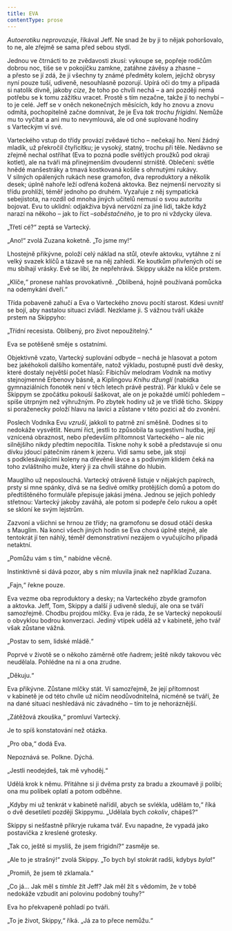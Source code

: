```yaml
---
title: EVA
contentType: prose
---
```


_Autoerotiku neprovozuje_, říkával Jeff. Ne snad že by ji to nějak pohoršovalo, to ne, ale zřejmě se sama před sebou stydí.

Jednou ve čtrnácti to ze zvědavosti zkusí: vykoupe se, popřeje rodičům dobrou noc, tiše se v pokojíčku zamkne, zatáhne závěsy a zhasne – a přesto se jí zdá, že ji všechny ty známé předměty kolem, jejichž obrysy nyní pouze tuší, udiveně, nesouhlasně pozorují. Upírá oči do tmy a připadá si natolik divně, jakoby _cize_, že toho po chvíli nechá – a ani později nemá potřebu se k tomu zážitku vracet. Prostě s tím nezačne, takže jí to nechybí – to je celé. Jeff se v oněch nekonečných měsících, kdy ho znovu a znovu odmítá, pochopitelně začne domnívat, že je Eva _tak trochu frigidní_. Nemůže mu to vyčítat a ani mu to nevymlouvá, ale od oné suplované hodiny s Varteckým ví své.

  

Varteckého vstup do třídy provází zvědavé ticho – nečekají ho. Není žádný mladík, už překročil čtyřicítku; je vysoký, statný, trochu při těle. Nedávno se zřejmě nechal ostříhat (Eva to pozná podle světlých proužků pod okraji kotlet), ale na tváři má přinejmenším dvoudenní strniště. Oblečení: světle hnědé manšestráky a tmavá kostkovaná košile s ohrnutými rukávy. V silných opálených rukách nese gramofon, dva reproduktory a několik desek; úplně nahoře leží odřená kožená aktovka. Bez nejmenší nervozity si třídu prohlíží, téměř jednoho po druhém. Vyzařuje z něj sympatická sebejistota, na rozdíl od mnoha jiných učitelů nemusí o svou autoritu bojovat. Evu to uklidní: odjakživa bývá nervózní za jiné lidi, takže když narazí na někoho – jak to říct –_soběstačného_, je to pro ni vždycky úleva.

„Třetí cé?“ zeptá se Vartecký.

„Ano!“ zvolá Zuzana koketně. „To jsme my!“

Lhostejně přikývne, položí celý náklad na stůl, otevře aktovku, vytáhne z ní velký svazek klíčů a tázavě se na něj zahledí. Ke koutkům přivřených očí se mu sbíhají vrásky. Evě se líbí, že nepřehrává. Skippy ukáže na klíče prstem.

„Klíče,“ pronese nahlas provokativně. „Oblíbená, hojně používaná pomůcka na odemykání dveří.“

Třída pobaveně zahučí a Eva o Varteckého znovu pocítí starost. Kdesi uvnitř se bojí, aby nastalou situaci zvládl. Nezklame ji. S vážnou tváří ukáže prstem na Skippyho:

„Třídní recesista. Oblíbený, pro život nepoužitelný.“

Eva se potěšeně směje s ostatními.

Objektivně vzato, Vartecký suplování odbyde – nechá je hlasovat a potom bez jakéhokoli dalšího komentáře, natož výkladu, postupně pustí dvě desky, které dostaly největší počet hlasů: Fibichův melodram _Vodník_ na motivy stejnojmenné Erbenovy básně, a Kiplingovu _Knihu džunglí_ (nabídka gymnaziálních fonoték není v těch letech právě pestrá). Pár kluků v čele se Skippym se zpočátku pokouší šaškovat, ale on je pokaždé umlčí pohledem – spíše útrpným než výhružným. Po zbytek hodiny už je ve třídě ticho. Skippy si poraženecky položí hlavu na lavici a zůstane v této pozici až do zvonění.

Poslech Vodníka Evu _vzruší_, jakkoli to patrně zní směšně. Dodnes si to nedokáže vysvětlit. Neumí říct, jestli to způsobila ta sugestivní hudba, její vznícená obraznost, nebo především přítomnost Varteckého – ale nic silnějšího nikdy předtím nepocítila. Tiskne nohy k sobě a představuje si onu dívku jdoucí pátečním ránem k jezeru. Vidí samu sebe, jak stojí s podklesávajícími koleny na dřevěné lávce a s podivným klidem čeká na toho zvláštního muže, který ji za chvíli stáhne do hlubin.

Mauglího už neposlouchá. Vartecký otráveně listuje v nějakých papírech, prsty si mne spánky, dívá se na šedivé omítky protějších domů a potom do předtištěného formuláře přepisuje jakási jména. Jednou se jejich pohledy střetnou: Vartecký jakoby zaváhá, ale potom si podepře čelo rukou a opět se skloní ke svým lejstrům.

Zazvoní a všichni se hrnou ze třídy; na gramofonu se dosud otáčí deska s Mauglím. Na konci všech jiných hodin se Eva chová úplně stejně, ale tentokrát jí ten náhlý, téměř demonstrativní nezájem o vyučujícího připadá netaktní.

„Pomůžu vám s tím,“ nabídne věcně.

Instinktivně si dává pozor, aby s ním mluvila jinak než například Zuzana.

„Fajn,“ řekne pouze.

Eva vezme oba reproduktory a desky; na Varteckého zbyde gramofon a aktovka. Jeff, Tom, Skippy a další ji udiveně sledují, ale ona se tváří samozřejmě. Chodbu projdou mlčky. Eva je ráda, že se Vartecký nepokouší o obvyklou bodrou konverzaci. Jediný vtípek udělá až v kabinetě, jeho tvář však zůstane vážná.

„Postav to sem, lidské mládě.“

Poprvé v životě se o někoho záměrně otře ňadrem; ještě nikdy takovou věc neudělala. Pohlédne na ni a ona zrudne.

„Děkuju.“

Eva přikývne. Zůstane mlčky stát. Ví samozřejmě, že její přítomnost v kabinetě je od této chvíle už ničím neodůvodnitelná, nicméně se tváří, že na dané situaci neshledává nic závadného – tím to je nehoráznější.

„Zátěžová zkouška,“ promluví Vartecký.

Je to spíš konstatování než otázka.

„Pro oba,“ dodá Eva.

Nepoznává se. Polkne. Dýchá.

„Jestli neodejdeš, tak mě vyhoděj.“

Udělá krok k němu. Přitáhne si ji dvěma prsty za bradu a zkoumavě ji políbí; ona mu polibek oplatí a potom odběhne.

  

„Kdyby mi už tenkrát v kabinetě nařídil, abych se svlékla, udělám to,“ říká o dvě desetiletí později Skippymu. „Udělala bych _cokoliv_, chápeš?“

Skippy si nešťastně přikryje rukama tvář. Evu napadne, že vypadá jako postavička z kreslené grotesky.

„Tak co, ještě si myslíš, že jsem frigidní?“ zasměje se.

„Ale to je strašný!“ zvolá Skippy. „To bych byl stokrát radši, kdybys _byla_!“

„Promiň, že jsem tě zklamala.“

„Co já… Jak měl s _tímhle_ žít Jeff? Jak měl žít s vědomím, že v tobě nedokáže vzbudit ani polovinu podobný touhy?“

Eva ho překvapeně pohladí po tváři.

„To je život, Skippy,“ říká. „Já za to přece nemůžu.“
